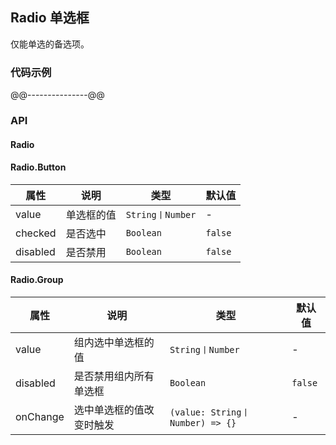 ## Radio 单选框
仅能单选的备选项。
### 代码示例
@@---------------@@
### API
#### Radio
#### Radio.Button
属性 | 说明 | 类型 | 默认值
-----|------| ---- | ---
value | 单选框的值 | ```String丨Number``` | -
checked | 是否选中 | ```Boolean``` | ```false```
disabled | 是否禁用 | ```Boolean``` | ```false```

#### Radio.Group
属性 | 说明 | 类型 | 默认值
-----|------| ---- | ---
value | 组内选中单选框的值 | ```String丨Number``` | -
disabled | 是否禁用组内所有单选框 | ```Boolean``` | ```false```
onChange | 选中单选框的值改变时触发 | ```(value: String丨Number) => {}``` | -
